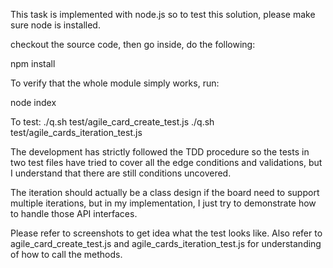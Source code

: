 This task is implemented with node.js so to test this solution, please make sure node is installed.

checkout the source code, then go inside, do the following:

npm install

To verify that the whole module simply works, run:

node index

To test:
./q.sh test/agile_card_create_test.js
./q.sh test/agile_cards_iteration_test.js

The development has strictly followed the TDD procedure so the tests in two test files have tried to cover all the edge conditions and validations, but I understand that there are still conditions uncovered.

The iteration should actually be a class design if the board need to support multiple iterations, but in my implementation, I just try to demonstrate how to handle those API interfaces.

Please refer to screenshots to get idea what the test looks like. Also refer to agile_card_create_test.js and agile_cards_iteration_test.js for understanding of how to call the methods.

